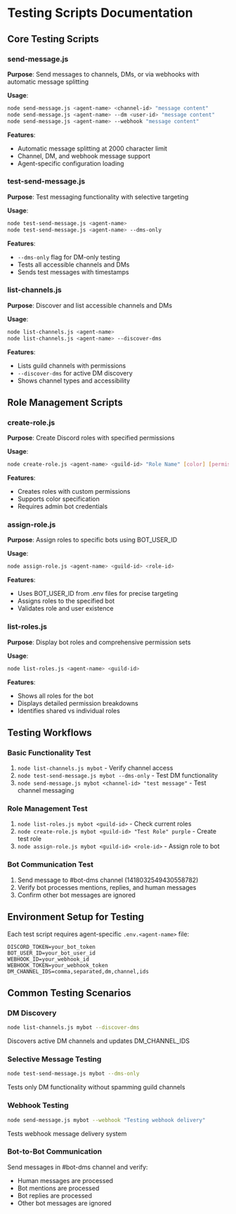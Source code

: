 # Testing Scripts Documentation

## Core Testing Scripts

### send-message.js
**Purpose**: Send messages to channels, DMs, or via webhooks with automatic message splitting

**Usage**:
```bash
node send-message.js <agent-name> <channel-id> "message content"
node send-message.js <agent-name> --dm <user-id> "message content"
node send-message.js <agent-name> --webhook "message content"
```

**Features**:
- Automatic message splitting at 2000 character limit
- Channel, DM, and webhook message support
- Agent-specific configuration loading

### test-send-message.js
**Purpose**: Test messaging functionality with selective targeting

**Usage**:
```bash
node test-send-message.js <agent-name>
node test-send-message.js <agent-name> --dms-only
```

**Features**:
- `--dms-only` flag for DM-only testing
- Tests all accessible channels and DMs
- Sends test messages with timestamps

### list-channels.js
**Purpose**: Discover and list accessible channels and DMs

**Usage**:
```bash
node list-channels.js <agent-name>
node list-channels.js <agent-name> --discover-dms
```

**Features**:
- Lists guild channels with permissions
- `--discover-dms` for active DM discovery
- Shows channel types and accessibility

## Role Management Scripts

### create-role.js
**Purpose**: Create Discord roles with specified permissions

**Usage**:
```bash
node create-role.js <agent-name> <guild-id> "Role Name" [color] [permissions...]
```

**Features**:
- Creates roles with custom permissions
- Supports color specification
- Requires admin bot credentials

### assign-role.js
**Purpose**: Assign roles to specific bots using BOT_USER_ID

**Usage**:
```bash
node assign-role.js <agent-name> <guild-id> <role-id>
```

**Features**:
- Uses BOT_USER_ID from .env files for precise targeting
- Assigns roles to the specified bot
- Validates role and user existence

### list-roles.js
**Purpose**: Display bot roles and comprehensive permission sets

**Usage**:
```bash
node list-roles.js <agent-name> <guild-id>
```

**Features**:
- Shows all roles for the bot
- Displays detailed permission breakdowns
- Identifies shared vs individual roles

## Testing Workflows

### Basic Functionality Test
1. `node list-channels.js mybot` - Verify channel access
2. `node test-send-message.js mybot --dms-only` - Test DM functionality
3. `node send-message.js mybot <channel-id> "test message"` - Test channel messaging

### Role Management Test
1. `node list-roles.js mybot <guild-id>` - Check current roles
2. `node create-role.js mybot <guild-id> "Test Role" purple` - Create test role
3. `node assign-role.js mybot <guild-id> <role-id>` - Assign role to bot

### Bot Communication Test
1. Send message to #bot-dms channel (1418032549430558782)
2. Verify bot processes mentions, replies, and human messages
3. Confirm other bot messages are ignored

## Environment Setup for Testing

Each test script requires agent-specific `.env.<agent-name>` file:
```
DISCORD_TOKEN=your_bot_token
BOT_USER_ID=your_bot_user_id
WEBHOOK_ID=your_webhook_id
WEBHOOK_TOKEN=your_webhook_token
DM_CHANNEL_IDS=comma,separated,dm,channel,ids
```

## Common Testing Scenarios

### DM Discovery
```bash
node list-channels.js mybot --discover-dms
```
Discovers active DM channels and updates DM_CHANNEL_IDS

### Selective Message Testing
```bash
node test-send-message.js mybot --dms-only
```
Tests only DM functionality without spamming guild channels

### Webhook Testing
```bash
node send-message.js mybot --webhook "Testing webhook delivery"
```
Tests webhook message delivery system

### Bot-to-Bot Communication
Send messages in #bot-dms channel and verify:
- Human messages are processed
- Bot mentions are processed  
- Bot replies are processed
- Other bot messages are ignored